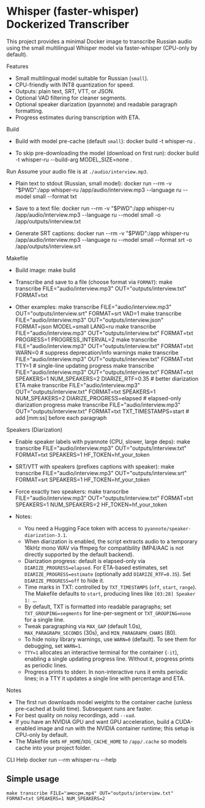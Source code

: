 Whisper (faster-whisper) Dockerized Transcriber
===============================================

This project provides a minimal Docker image to transcribe Russian audio using the small multilingual Whisper model via faster-whisper (CPU-only by default).

Features
- Small multilingual model suitable for Russian (`small`).
- CPU-friendly with INT8 quantization for speed.
- Outputs: plain text, SRT, VTT, or JSON.
- Optional VAD filtering for cleaner segments.
 - Optional speaker diarization (pyannote) and readable paragraph formatting.
 - Progress estimates during transcription with ETA.

Build
- Build with model pre-cache (default `small`):
  docker build -t whisper-ru .

- To skip pre-downloading the model (download on first run):
  docker build -t whisper-ru --build-arg MODEL_SIZE=none .

Run
Assume your audio file is at `./audio/interview.mp3`.

- Plain text to stdout (Russian, small model):
  docker run --rm -v "$PWD":/app whisper-ru /app/audio/interview.mp3 --language ru --model small --format txt

- Save to a text file:
  docker run --rm -v "$PWD":/app whisper-ru /app/audio/interview.mp3 --language ru --model small -o /app/outputs/interview.txt

- Generate SRT captions:
  docker run --rm -v "$PWD":/app whisper-ru /app/audio/interview.mp3 --language ru --model small --format srt -o /app/outputs/interview.srt

Makefile
- Build image:
  make build

- Transcribe and save to a file (choose format via `FORMAT`):
  make transcribe FILE="audio/interview.mp3" OUT="outputs/interview.txt" FORMAT=txt

- Other examples:
  make transcribe FILE="audio/interview.mp3" OUT="outputs/interview.srt" FORMAT=srt VAD=1
  make transcribe FILE="audio/interview.mp3" OUT="outputs/interview.json" FORMAT=json MODEL=small LANG=ru
  make transcribe FILE="audio/interview.mp3" OUT="outputs/interview.txt" FORMAT=txt PROGRESS=1 PROGRESS_INTERVAL=2
  make transcribe FILE="audio/interview.mp3" OUT="outputs/interview.txt" FORMAT=txt WARN=0   # suppress deprecation/info warnings
  make transcribe FILE="audio/interview.mp3" OUT="outputs/interview.txt" FORMAT=txt TTY=1    # single-line updating progress
  make transcribe FILE="audio/interview.mp3" OUT="outputs/interview.txt" FORMAT=txt SPEAKERS=1 NUM_SPEAKERS=2 DIARIZE_RTF=0.35  # better diarization ETA
  make transcribe FILE="audio/interview.mp3" OUT="outputs/interview.txt" FORMAT=txt SPEAKERS=1 NUM_SPEAKERS=2 DIARIZE_PROGRESS=elapsed  # elapsed-only diarization progress
  make transcribe FILE="audio/interview.mp3" OUT="outputs/interview.txt" FORMAT=txt TXT_TIMESTAMPS=start  # add [mm:ss] before each paragraph

Speakers (Diarization)
- Enable speaker labels with pyannote (CPU, slower, large deps):
  make transcribe FILE="audio/interview.mp3" OUT="outputs/interview.txt" FORMAT=txt SPEAKERS=1 HF_TOKEN=hf_your_token

- SRT/VTT with speakers (prefixes captions with speaker):
  make transcribe FILE="audio/interview.mp3" OUT="outputs/interview.srt" FORMAT=srt SPEAKERS=1 HF_TOKEN=hf_your_token

- Force exactly two speakers:
  make transcribe FILE="audio/interview.mp3" OUT="outputs/interview.txt" FORMAT=txt SPEAKERS=1 NUM_SPEAKERS=2 HF_TOKEN=hf_your_token

- Notes:
  - You need a Hugging Face token with access to `pyannote/speaker-diarization-3.1`.
  - When diarization is enabled, the script extracts audio to a temporary 16kHz mono WAV via ffmpeg for compatibility (MP4/AAC is not directly supported by the default backend).
  - Diarization progress: default is elapsed-only via `DIARIZE_PROGRESS=elapsed`. For ETA-based estimates, set `DIARIZE_PROGRESS=estimate` (optionally add `DIARIZE_RTF=0.35`). Set `DIARIZE_PROGRESS=off` to hide it.
  - Time marks in TXT: controlled by `TXT_TIMESTAMPS` (`off`, `start`, `range`). The Makefile defaults to `start`, producing lines like `[03:28] Speaker 1: …`.
  - By default, TXT is formatted into readable paragraphs; set `TXT_GROUPING=segments` for line-per-segment or `TXT_GROUPING=none` for a single line.
  - Tweak paragraphing via `MAX_GAP` (default 1.0s), `MAX_PARAGRAPH_SECONDS` (30s), and `MIN_PARAGRAPH_CHARS` (80).
  - To hide noisy library warnings, use `WARN=0` (default). To see them for debugging, set `WARN=1`.
  - `TTY=1` allocates an interactive terminal for the container (`-it`), enabling a single updating progress line. Without it, progress prints as periodic lines.
  - Progress prints to stderr. In non-interactive runs it emits periodic lines; in a TTY it updates a single line with percentage and ETA.

Notes
- The first run downloads model weights to the container cache (unless pre-cached at build time). Subsequent runs are faster.
- For best quality on noisy recordings, add `--vad`.
- If you have an NVIDIA GPU and want GPU acceleration, build a CUDA-enabled image and run with the NVIDIA container runtime; this setup is CPU-only by default.
 - The Makefile sets `HF_HOME`/`XDG_CACHE_HOME` to `/app/.cache` so models cache into your project folder.

CLI Help
  docker run --rm whisper-ru --help

## Simple usage

`make transcribe FILE="амосрм.mp4" OUT="outputs/interview.txt" FORMAT=txt SPEAKERS=1 NUM_SPEAKERS=2`
